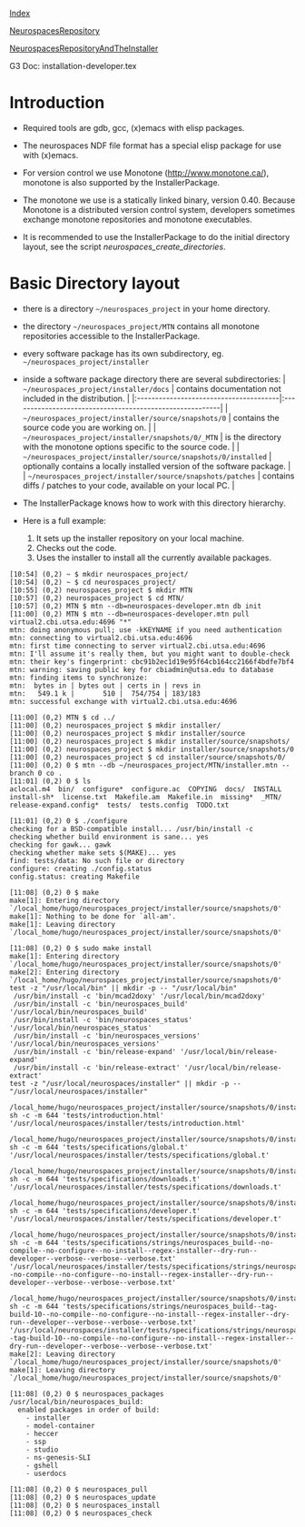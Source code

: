 [Index](Index.md)


[NeurospacesRepository](NeurospacesRepository.md)

[NeurospacesRepositoryAndTheInstaller](NeurospacesRepositoryAndTheInstaller.md)

G3 Doc: installation-developer.tex

# Introduction #

  * Required tools are gdb, gcc, (x)emacs with elisp packages.
  * The neurospaces NDF file format has a special elisp package for use with (x)emacs.
  * For version control we use Monotone (http://www.monotone.ca/), monotone is also supported by the InstallerPackage.
  * The monotone we use is a statically linked binary, version 0.40.  Because Monotone is a distributed version control system, developers sometimes exchange monotone repositories and monotone executables.

  * It is recommended to use the InstallerPackage to do the initial directory layout, see the script _neurospaces\_create\_directories_.

# Basic Directory layout #

  * there is a directory `~/neurospaces_project` in your home directory.
  * the directory `~/neurospaces_project/MTN` contains all monotone repositories accessible to the InstallerPackage.
  * every software package has its own subdirectory, eg. `~/neurospaces_project/installer`
  * inside a software package directory there are several subdirectories:
| `~/neurospaces_project/installer/docs` | contains documentation not included in the distribution. |
|:---------------------------------------|:---------------------------------------------------------|
| `~/neurospaces_project/installer/source/snapshots/0` | contains the source code you are working on. |
| `~/neurospaces_project/installer/snapshots/0/_MTN` | is the directory with the monotone options specific to the source code. |
| `~/neurospaces_project/installer/source/snapshots/0/installed` | optionally contains a locally installed version of the software package. |
| `~/neurospaces_project/installer/source/snapshots/patches` | contains diffs / patches to your code, available on your local PC. |

  * The InstallerPackage knows how to work with this directory hierarchy.
  * Here is a full example:
    1. It sets up the installer repository on your local machine.
    1. Checks out the code.
    1. Uses the installer to install all the currently available packages.
```
[10:54] (0,2) ~ $ mkdir neurospaces_project/
[10:54] (0,2) ~ $ cd neurospaces_project/
[10:55] (0,2) neurospaces_project $ mkdir MTN
[10:57] (0,2) neurospaces_project $ cd MTN/
[10:57] (0,2) MTN $ mtn --db=neurospaces-developer.mtn db init
[11:00] (0,2) MTN $ mtn --db=neurospaces-developer.mtn pull virtual2.cbi.utsa.edu:4696 "*"
mtn: doing anonymous pull; use -kKEYNAME if you need authentication
mtn: connecting to virtual2.cbi.utsa.edu:4696
mtn: first time connecting to server virtual2.cbi.utsa.edu:4696
mtn: I'll assume it's really them, but you might want to double-check
mtn: their key's fingerprint: cbc91b2ec1d19e95f64cb164cc2166f4bdfe7bf4
mtn: warning: saving public key for cbiadmin@utsa.edu to database
mtn: finding items to synchronize:
mtn:  bytes in | bytes out | certs in | revs in
mtn:   549.1 k |       510 |  754/754 | 183/183
mtn: successful exchange with virtual2.cbi.utsa.edu:4696

[11:00] (0,2) MTN $ cd ../
[11:00] (0,2) neurospaces_project $ mkdir installer/
[11:00] (0,2) neurospaces_project $ mkdir installer/source
[11:00] (0,2) neurospaces_project $ mkdir installer/source/snapshots/
[11:00] (0,2) neurospaces_project $ mkdir installer/source/snapshots/0
[11:00] (0,2) neurospaces_project $ cd installer/source/snapshots/0/
[11:00] (0,2) 0 $ mtn --db ~/neurospaces_project/MTN/installer.mtn --branch 0 co .
[11:01] (0,2) 0 $ ls
aclocal.m4  bin/  configure*  configure.ac  COPYING  docs/  INSTALL  install-sh*  license.txt  Makefile.am  Makefile.in  missing*  _MTN/  release-expand.config*  tests/  tests.config  TODO.txt

[11:01] (0,2) 0 $ ./configure 
checking for a BSD-compatible install... /usr/bin/install -c
checking whether build environment is sane... yes
checking for gawk... gawk
checking whether make sets $(MAKE)... yes
find: tests/data: No such file or directory
configure: creating ./config.status
config.status: creating Makefile

[11:08] (0,2) 0 $ make
make[1]: Entering directory `/local_home/hugo/neurospaces_project/installer/source/snapshots/0'
make[1]: Nothing to be done for `all-am'.
make[1]: Leaving directory `/local_home/hugo/neurospaces_project/installer/source/snapshots/0'

[11:08] (0,2) 0 $ sudo make install
make[1]: Entering directory `/local_home/hugo/neurospaces_project/installer/source/snapshots/0'
make[2]: Entering directory `/local_home/hugo/neurospaces_project/installer/source/snapshots/0'
test -z "/usr/local/bin" || mkdir -p -- "/usr/local/bin"
 /usr/bin/install -c 'bin/mcad2doxy' '/usr/local/bin/mcad2doxy'
 /usr/bin/install -c 'bin/neurospaces_build' '/usr/local/bin/neurospaces_build'
 /usr/bin/install -c 'bin/neurospaces_status' '/usr/local/bin/neurospaces_status'
 /usr/bin/install -c 'bin/neurospaces_versions' '/usr/local/bin/neurospaces_versions'
 /usr/bin/install -c 'bin/release-expand' '/usr/local/bin/release-expand'
 /usr/bin/install -c 'bin/release-extract' '/usr/local/bin/release-extract'
test -z "/usr/local/neurospaces/installer" || mkdir -p -- "/usr/local/neurospaces/installer"
 /local_home/hugo/neurospaces_project/installer/source/snapshots/0/install-sh -c -m 644 'tests/introduction.html' '/usr/local/neurospaces/installer/tests/introduction.html'
 /local_home/hugo/neurospaces_project/installer/source/snapshots/0/install-sh -c -m 644 'tests/specifications/global.t' '/usr/local/neurospaces/installer/tests/specifications/global.t'
 /local_home/hugo/neurospaces_project/installer/source/snapshots/0/install-sh -c -m 644 'tests/specifications/downloads.t' '/usr/local/neurospaces/installer/tests/specifications/downloads.t'
 /local_home/hugo/neurospaces_project/installer/source/snapshots/0/install-sh -c -m 644 'tests/specifications/developer.t' '/usr/local/neurospaces/installer/tests/specifications/developer.t'
 /local_home/hugo/neurospaces_project/installer/source/snapshots/0/install-sh -c -m 644 'tests/specifications/strings/neurospaces_build--no-compile--no-configure--no-install--regex-installer--dry-run--developer--verbose--verbose--verbose.txt' '/usr/local/neurospaces/installer/tests/specifications/strings/neurospaces_build--no-compile--no-configure--no-install--regex-installer--dry-run--developer--verbose--verbose--verbose.txt'
 /local_home/hugo/neurospaces_project/installer/source/snapshots/0/install-sh -c -m 644 'tests/specifications/strings/neurospaces_build--tag-build-10--no-compile--no-configure--no-install--regex-installer--dry-run--developer--verbose--verbose--verbose.txt' '/usr/local/neurospaces/installer/tests/specifications/strings/neurospaces_build--tag-build-10--no-compile--no-configure--no-install--regex-installer--dry-run--developer--verbose--verbose--verbose.txt'
make[2]: Leaving directory `/local_home/hugo/neurospaces_project/installer/source/snapshots/0'
make[1]: Leaving directory `/local_home/hugo/neurospaces_project/installer/source/snapshots/0'

[11:08] (0,2) 0 $ neurospaces_packages
/usr/local/bin/neurospaces_build:
  enabled packages in order of build:
    - installer
    - model-container
    - heccer
    - ssp
    - studio
    - ns-genesis-SLI
    - gshell
    - userdocs

[11:08] (0,2) 0 $ neurospaces_pull
[11:08] (0,2) 0 $ neurospaces_update
[11:08] (0,2) 0 $ neurospaces_install
[11:08] (0,2) 0 $ neurospaces_check
```